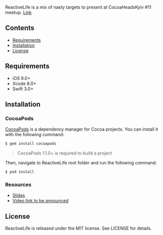<img src="https://ci3.googleusercontent.com/proxy/_Cd8XmDheOtvjuPEqitomKn1CsCcgDyyxGvGgcmXv9pJNSmdLNrkRb7pXVpldUvKP0vqAa0bnaQZwmSEOU3lm3Gx8mJqCZgQ0xwAqHpzWZDU7gZvjxLo8P-fcvJ_YptFnqW6H1F3rls1CLx4NF1MAGxz4ZHEVJYvKKLCtHz8pVTH2ZsC-V9MQk2tABGBBZBGsjqDcxs2Hi2Yo1Q=s0-d-e1-ft#https://docs.google.com/uc?id=0B-24E6qKFRtRb0lxUWtySVQ3amM&revid=0B-24E6qKFRtRZWZwWGtKVTVFTWJrRVloZUYrQkx6blZTTFlVPQ" alt="" />

ReactiveLife is a mix of nasty targets to present at CocoaHeadsKyiv #11 meetup. [Link](https://www.facebook.com/events/1794079260854128/)

## Contents

- [Requirements](#requirements)
- [Installation](#installation)
- [License](#license)

## Requirements

- iOS 9.0+
- Xcode 8.0+
- Swift 3.0+

## Installation

### CocoaPods

[CocoaPods](http://cocoapods.org) is a dependency manager for Cocoa projects. You can install it with the following command:

```bash
$ gem install cocoapods
```

> CocoaPods 1.1.0+ is required to build a project

Then, navigate to ReactiveLife root folder and run the following command:

```bash
$ pod install
```

### Resources

- [Slides](https://speakerdeck.com/soxjke/reactive-life)
- [Video link to be announced]()

## License

ReactiveLife is released under the MIT license. See LICENSE for details.